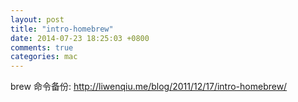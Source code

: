 ```yaml
---
layout: post
title: "intro-homebrew"
date: 2014-07-23 18:25:03 +0800
comments: true
categories: mac
---
```


brew 命令备份: http://liwenqiu.me/blog/2011/12/17/intro-homebrew/